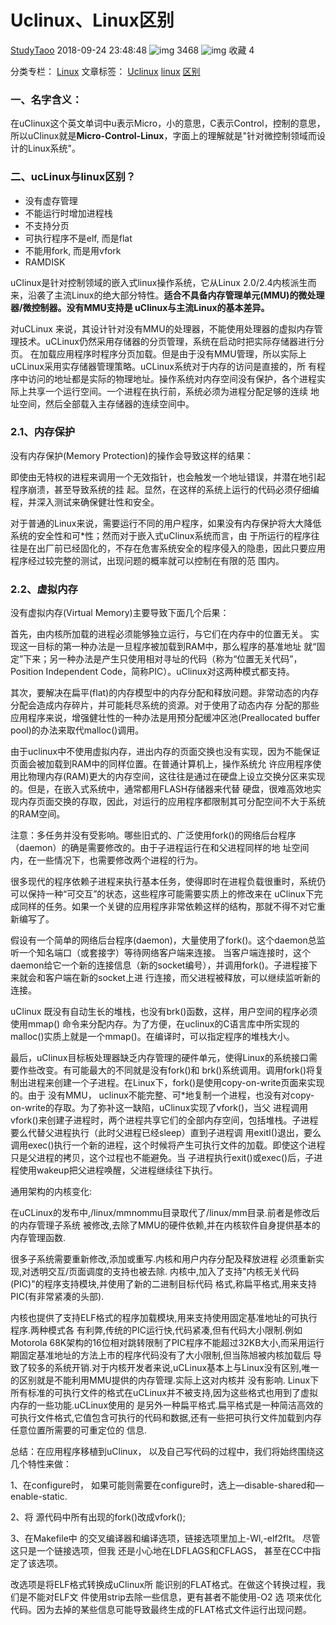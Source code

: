 # Uclinux、Linux区别



[StudyTaoo](https://blog.csdn.net/linux12121) 2018-09-24 23:48:48 ![img](https://csdnimg.cn/release/blogv2/dist/pc/img/articleReadEyes.png) 3468 ![img](https://csdnimg.cn/release/blogv2/dist/pc/img/tobarCollect.png) 收藏 4

分类专栏： [Linux](https://blog.csdn.net/linux12121/category_7015304.html) 文章标签： [Uclinux](https://www.csdn.net/tags/MtjaQg5sNTk3My1ibG9n.html) [linux](https://www.csdn.net/tags/MtjaQg5sMDY0MC1ibG9n.html) [区别](https://www.csdn.net/tags/MtTaEg0sNDkyNDctYmxvZwO0O0OO0O0O.html)



### 一、名字含义：

在uClinux这个英文单词中u表示Micro，小的意思，C表示Control，控制的意思， 所以uClinux就是**Micro-Control-Linux**，字面上的理解就是"针对微控制领域而设计的Linux系统"。 

### 二、ucLinux与linux区别？

- 没有虚存管理
- 不能运行时增加进程栈
- 不支持分页
- 可执行程序不是elf,   而是flat
- 不能用fork,   而是用vfork
- RAMDISK  

uClinux是针对控制领域的嵌入式linux操作系统，它从Linux 2.0/2.4内核派生而来，沿袭了主流Linux的绝大部分特性。**适合不具备内存管理单元(MMU)的微处理器/微控制器。没有MMU支持是 uClinux与主流Linux的基本差异。** 

对uCLinux 来说，其设计针对没有MMU的处理器，不能使用处理器的虚拟内存管理技术。uCLinux仍然采用存储器的分页管理，系统在启动时把实际存储器进行分页。 在加载应用程序时程序分页加载。但是由于没有MMU管理，所以实际上uCLinux采用实存储器管理策略。uCLinux系统对于内存的访问是直接的，所 有程序中访问的地址都是实际的物理地址。操作系统对内存空间没有保护，各个进程实际上共享一个运行空间。一个进程在执行前，系统必须为进程分配足够的连续 地址空间，然后全部载入主存储器的连续空间中。  

### **2.1、内存保护**

没有内存保护(Memory Protection)的操作会导致这样的结果：

即使由无特权的进程来调用一个无效指针，也会触发一个地址错误，并潜在地引起程序崩溃，甚至导致系统的挂 起。显然，在这样的系统上运行的代码必须仔细编程，并深入测试来确保健壮性和安全。

对于普通的Linux来说，需要运行不同的用户程序，如果没有内存保护将大大降低系统的安全性和可*性；然而对于嵌入式uClinux系统而言，由 于所运行的程序往往是在出厂前已经固化的，不存在危害系统安全的程序侵入的隐患，因此只要应用程序经过较完整的测试，出现问题的概率就可以控制在有限的范 围内。  

### 2.2、虚拟内存

没有虚拟内存(Virtual Memory)主要导致下面几个后果：

首先，由内核所加载的进程必须能够独立运行，与它们在内存中的位置无关。 实现这一目标的第一种办法是一旦程序被加载到RAM中，那么程序的基准地址 就“固定”下来；另一种办法是产生只使用相对寻址的代码（称为“位置无关代码”，Position Independent Code，简称PIC）。uClinux对这两种模式都支持。

其次，要解决在扁平(flat)的内存模型中的内存分配和释放问题。非常动态的内存分配会造成内存碎片，并可能耗尽系统的资源。对于使用了动态内存 分配的那些应用程序来说，增强健壮性的一种办法是用预分配缓冲区池(Preallocated buffer pool)的办法来取代malloc()调用。

由于uclinux中不使用虚拟内存，进出内存的页面交换也没有实现，因为不能保证页面会被加载到RAM中的同样位置。在普通计算机上，操作系统允 许应用程序使用比物理内存(RAM)更大的内存空间，这往往是通过在硬盘上设立交换分区来实现的。但是，在嵌入式系统中，通常都用FLASH存储器来代替 硬盘，很难高效地实现内存页面交换的存取，因此，对运行的应用程序都限制其可分配空间不大于系统的RAM空间。  

注意：多任务并没有受影响。哪些旧式的、广泛使用fork()的网络后台程序（daemon）的确是需要修改的。由于子进程运行在和父进程同样的地 址空间内，在一些情况下，也需要修改两个进程的行为。

很多现代的程序依赖子进程来执行基本任务，使得即时在进程负载很重时，系统仍可以保持一种“可交互”的状态，这些程序可能需要实质上的修改来在 uClinux下完成同样的任务。如果一个关键的应用程序非常依赖这样的结构，那就不得不对它重新编写了。

假设有一个简单的网络后台程序(daemon)，大量使用了fork()。这个daemon总监听一个知名端口（或套接字）等待网络客户端来连接。 当客户端连接时，这个daemon给它一个新的连接信息（新的socket编号），并调用fork()。子进程接下来就会和客户端在新的socket上进 行连接，而父进程被释放，可以继续监听新的连接。

uClinux 既没有自动生长的堆栈，也没有brk()函数，这样，用户空间的程序必须使用mmap() 命令来分配内存。为了方便，在uclinux的C语言库中所实现的malloc()实质上就是一个mmap()。在编译时，可以指定程序的堆栈大小。

最后，uClinux目标板处理器缺乏内存管理的硬件单元，使得Linux的系统接口需要作些改变。有可能最大的不同就是没有fork()和 brk()系统调用。调用fork()将复制出进程来创建一个子进程。在Linux下，fork()是使用copy-on-write页面来实现的。由于 没有MMU， uclinux不能完整、可*地复制一个进程，也没有对copy-on-write的存取。为了弥补这一缺陷，uClinux实现了vfork()，当父 进程调用vfork()来创建子进程时，两个进程共享它们的全部内存空间，包括堆栈。子进程要么代替父进程执行（此时父进程已经sleep）直到子进程调 用exitI()退出，要么调用exec()执行一个新的进程，这个时候将产生可执行文件的加载。即使这个进程只是父进程的拷贝，这个过程也不能避免。当 子进程执行exit()或exec()后，子进程使用wakeup把父进程唤醒，父进程继续往下执行。  

通用架构的内核变化:

在uCLinux的发布中,/linux/mmnommu目录取代了/linux/mm目录.前者是修改后的内存管理子系统 被修改,去除了MMU的硬件依赖,并在内核软件自身提供基本的内存管理函数.

很多子系统需要重新修改,添加或重写.内核和用户内存分配及释放进程 必须重新实现,对透明交互/页面调度的支持也被去除. 内核中,加入了支持"内核无关代码(PIC)"的程序支持模块,并使用了新的二进制目标代码 格式,称扁平格式,用来支持PIC(有非常紧凑的头部).

内核也提供了支持ELF格式的程序加载模块,用来支持使用固定基准地址的可执行程序.两种模式各 有利弊,传统的PIC运行快,代码紧凑,但有代码大小限制.例如Motorola 68K架构的16位相对跳转限制了PIC程序不能超过32KB大小,而采用运行期固定基准地址的方法上市的程序代码没有了大小限制,但当陈旭被内核加载后 导致了较多的系统开销.对于内核开发者来说,uCLinux基本上与Linux没有区别,唯一的区别就是不能利用MMU提供的内存管理.实际上这对内核并 没有影响. Linux下所有标准的可执行文件的格式在uCLinux并不被支持,因为这些格式也用到了虚拟内存的一些功能.uCLinux使用的 是另外一种扁平格式.扁平格式是一种简洁高效的可执行文件格式,它值包含可执行的代码和数据,还有一些把可执行文件加载到内存任意位置所需要的可重定位的 信息.  

总结：在应用程序移植到uClinux， 以及自己写代码的过程中，我们将始终围绕这几个特性来做：

1、在configure时， 如果可能则需要在configure时，选上—disable-shared和—enable-static.

2、将 源代码中所有出现的fork()改成vfork();

3、在Makefile中 的交叉编译器和编译选项，链接选项里加上-Wl,-elf2flt。 尽管这只是一个链接选项，但我 还是小心地在LDFLAGS和CFLAGS， 甚至在CC中指定了该选项。    

改选项是将ELF格式转换成uClinux所 能识别的FLAT格式。在做这个转换过程，我们是不能对ELF文 件使用strip去除一些信息，更有甚者不能使用-O2 选 项来优化代码。因为去掉的某些信息可能导致最终生成的FLAT格式文件运行出现问题。   